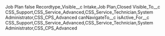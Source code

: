 <?xml version="1.0" encoding="UTF-8"?>
<CustomMetadata xmlns="http://soap.sforce.com/2006/04/metadata" xmlns:xsi="http://www.w3.org/2001/XMLSchema-instance" xmlns:xsd="http://www.w3.org/2001/XMLSchema">
    <label>Job Plan</label>
    <protected>false</protected>
    <values>
        <field>Recordtype_Visible__c</field>
        <value xsi:type="xsd:string">Intake,Job Plan,Closed</value>
    </values>
    <values>
        <field>Visible_To__c</field>
        <value xsi:type="xsd:string">CSS_Support,CSS_Service_Advanced,CSS_Service_Technician,System Administrator,CSS_CPS_Advanced</value>
    </values>
    <values>
        <field>canNavigateTo__c</field>
        <value xsi:nil="true"/>
    </values>
    <values>
        <field>isActive_For__c</field>
        <value xsi:type="xsd:string">CSS_Support,CSS_Service_Advanced,CSS_Service_Technician,System Administrator,CSS_CPS_Advanced</value>
    </values>
</CustomMetadata>
